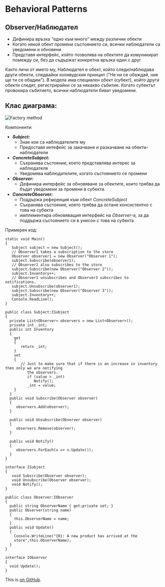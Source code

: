 # Behavioral Patterns

## Observer/Наблюдател

 * Дефинира връзка "едно към много" между различни обекти
 * Когато някой обект промени състоянието си, всички наблюдатели са уведомени и обновени
 * Представя интерфейс, който позволява на обектите да комуникират помежду си, без да съдържат конкретна връзка един с друг

Както личи от името му, Наблюдател е обект, който следи/наблюдава други обекти, следвайки холивудския принцип ("Не ни се обаждай, ние ще ти се обадим"). В модела има специален обект (субект), който други обекти следят, регистрирайки се за някакво събитие. Когато субектът провокира събитието, всички наблюдатели биват уведомени.

## Клас диаграма:

![Factory method](http://www.dofactory.com/images/diagrams/net/observer.gif)

Компоненти:

 * *__Subject:__*
   * Знае кои са наблюдателите му
   * Предоставя интефейс за закачване и разкачване на обекти-наблюдатели
 * *__ConcreteSubject:__*
   * Съхранява състояние, което представлява интерес за наблюдателя
   * Уведомява наблюдателите, когато състоянието се промени
 * *__Observer:__*
   * Дефинира интерфейс за обновяване за обектите, които трябва да бъдат уведомени за промени в субекта.
 * *__ConcreteObserver:__*
   * Поддържа референция към обект *ConcreteSubject*
   * Съхранява състояние, което трябва да остане консистентно с това на субекта
   * имплементира обновяващия интерфейс на *Observer*-a, за да поддържа състоянието си в унисон с това на субекта

Примерен код:

```
static void Main()
{
   Subject subject = new Subject();
   // Observer1 takes a subscription to the store
   Observer observer1 = new Observer("Observer 1");
   subject.Subscribe(observer1);
   // Observer2 also subscribes to the store
   subject.Subscribe(new Observer("Observer 2"));
   subject.Inventory++;
   // Observer1 unsubscribes and Observer3 subscribes to notifications.
   subject.Unsubscribe(observer1);
   subject.Subscribe(new Observer("Observer 3"));
   subject.Inventory++;
   Console.ReadLine();
}

public class Subject:ISubject
{
  private List<Observer> observers = new List<Observer>();
  private int _int;
  public int Inventory
  {
    get
    {
       return _int;
    }
    set
    {
       // Just to make sure that if there is an increase in inventory then only we are notifying 
          the observers.
          if (value > _int)
             Notify();
          _int = value;
    }
  }
  public void Subscribe(Observer observer)
  {
     observers.Add(observer);
  }

  public void Unsubscribe(Observer observer)
  {
     observers.Remove(observer);
  }

  public void Notify()
  {
     observers.ForEach(x => x.Update());
  }
}

interface ISubject
{
   void Subscribe(Observer observer);
   void Unsubscribe(Observer observer);
   void Notify();
}

public class Observer:IObserver
{
  public string ObserverName { get;private set; }
  public Observer(string name)
  {
    this.ObserverName = name;
  }
  public void Update()
  {
    Console.WriteLine("{0}: A new product has arrived at the
    store",this.ObserverName);
  }
}

interface IObserver
{
  void Update();
}
```
This is [on GitHub](https://github.com/dtopalov/HQCode/blob/master/DesignPatterns/BehavioralPatternsHomework/Observer.md).